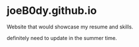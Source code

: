 # joeB0dy.github.io
Website that would showcase my resume and skills.


definitely need to update in the summer time.
